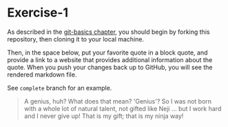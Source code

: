 # Exercise-1

As described in the [git-basics chapter](https://info201.github.io/git-basics.html), you should begin by forking this repository, then cloning it to your local machine.

Then, in the space below, put your favorite quote in a block quote, and provide a link to a website that provides additional information about the quote. When you push your changes back up to GitHub, you will see the rendered markdown file.

See `complete` branch for an example.

> A genius, huh? What does that mean? 'Genius'? So I was not born with a whole lot of natural talent, not gifted like Neji ... but I work hard and I never give up! That is my gift; that is my ninja way!
